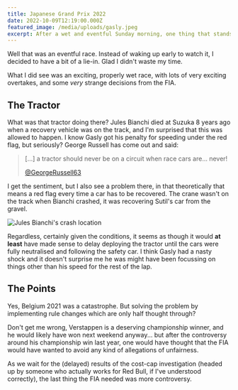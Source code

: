 ```yaml
---
title: Japanese Grand Prix 2022
date: 2022-10-09T12:19:00.000Z
featured_image: /media/uploads/gasly.jpeg
excerpt: After a wet and eventful Sunday morning, one thing that stands out clearly is that F1 is in trouble.
---
```


Well that was an eventful race. Instead of waking up early to watch it, I decided to have a bit of a lie-in. Glad I didn't waste my time.

What I did see was an exciting, properly wet race, with lots of very exciting overtakes, and some _very_ strange decisions from the FIA.

## The Tractor

What was that tractor doing there? Jules Bianchi died at Suzuka 8 years ago when a recovery vehicle was on the track, and I'm surprised that this was allowed to happen. I know Gasly got his penalty for speeding under the red flag, but seriously? George Russell has come out and said:

> [...] a tractor should never be on a circuit when race cars are… never!
>
> [@GeorgeRussell63](https://twitter.com/GeorgeRussell63/status/1579075322129129472)

I get the sentiment, but I also see a problem there, in that theoretically that means a red flag every time a car has to be recovered. The crane wasn't on the track when Bianchi crashed, it was recovering Sutil's car from the gravel.

![Jules Bianchi's crash location](https://s.yimg.com/ny/api/res/1.2/q.y..QbZqLugDyasnLQK8g--/YXBwaWQ9aGlnaGxhbmRlcjt3PTY0MDtoPTU3MA--/https://s.yimg.com/uu/api/res/1.2/jAGE5KrCIUzN5KnVVc0aMA--~B/aD05MDg7dz0xMDIwO2FwcGlkPXl0YWNoeW9u/http://media.zenfs.com/en_us/News/afp.com/51cba96f4f19ac09f4652252b777d77c42df5f5b.jpg)

Regardless, certainly given the conditions, it seems as though it would **at least** have made sense to delay deploying the tractor until the cars were fully neutralised and following the safety car. I think Gasly had a nasty shock and it doesn't surprise me he was might have been focussing on things other than his speed for the rest of the lap.

## The Points

Yes, Belgium 2021 was a catastrophe. But solving the problem by implementing rule changes which are only half thought through?

Don't get me wrong, Verstappen is a deserving championship winner, and he would likely have won next weekend anyway... but after the controversy around his championship win last year, one would have thought that the FIA would have wanted to avoid any kind of allegations of unfairness.

As we wait for the (delayed) results of the cost-cap investigation (headed up by someone who actually works for Red Bull, if I've understood correctly), the last thing the FIA needed was more controversy.
